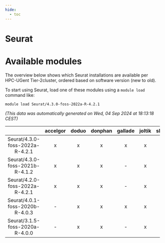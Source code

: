 ```yaml
---
hide:
  - toc
---
```


Seurat
======

# Available modules


The overview below shows which Seurat installations are available per HPC-UGent Tier-2cluster, ordered based on software version (new to old).

To start using Seurat, load one of these modules using a `module load` command like:

```shell
module load Seurat/4.3.0-foss-2022a-R-4.2.1
```

*(This data was automatically generated on Wed, 04 Sep 2024 at 18:13:18 CEST)*  

| |accelgor|doduo|donphan|gallade|joltik|shinx|skitty|
| :---: | :---: | :---: | :---: | :---: | :---: | :---: | :---: |
|Seurat/4.3.0-foss-2022a-R-4.2.1|x|x|x|x|x|-|x|
|Seurat/4.3.0-foss-2021b-R-4.1.2|x|x|x|-|x|-|x|
|Seurat/4.2.0-foss-2022a-R-4.2.1|x|x|x|-|x|-|x|
|Seurat/4.0.1-foss-2020b-R-4.0.3|-|x|x|x|x|-|x|
|Seurat/3.1.5-foss-2020a-R-4.0.0|-|x|x|-|x|-|x|
